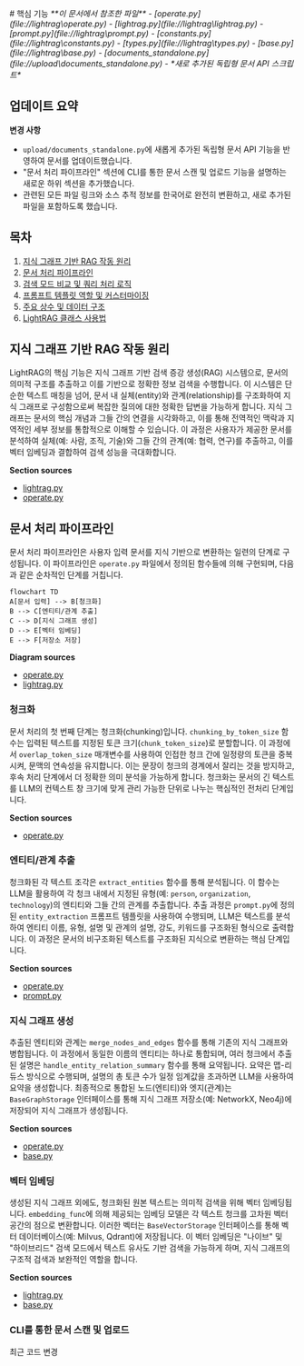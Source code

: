 <docs>
# 핵심 기능

<cite>
**이 문서에서 참조한 파일**  
- [operate.py](file://lightrag\operate.py)
- [lightrag.py](file://lightrag\lightrag.py)
- [prompt.py](file://lightrag\prompt.py)
- [constants.py](file://lightrag\constants.py)
- [types.py](file://lightrag\types.py)
- [base.py](file://lightrag\base.py)
- [documents_standalone.py](file://upload\documents_standalone.py) - *새로 추가된 독립형 문서 API 스크립트*
</cite>

## 업데이트 요약
**변경 사항**   
- `upload/documents_standalone.py`에 새롭게 추가된 독립형 문서 API 기능을 반영하여 문서를 업데이트했습니다.
- "문서 처리 파이프라인" 섹션에 CLI를 통한 문서 스캔 및 업로드 기능을 설명하는 새로운 하위 섹션을 추가했습니다.
- 관련된 모든 파일 링크와 소스 추적 정보를 한국어로 완전히 변환하고, 새로 추가된 파일을 포함하도록 했습니다.

## 목차
1. [지식 그래프 기반 RAG 작동 원리](#지식-그래프-기반-rag-작동-원리)
2. [문서 처리 파이프라인](#문서-처리-파이프라인)
3. [검색 모드 비교 및 쿼리 처리 로직](#검색-모드-비교-및-쿼리-처리-로직)
4. [프롬프트 템플릿 역할 및 커스터마이징](#프롬프트-템플릿-역할-및-커스터마이징)
5. [주요 상수 및 데이터 구조](#주요-상수-및-데이터-구조)
6. [LightRAG 클래스 사용법](#lightrag-클래스-사용법)

## 지식 그래프 기반 RAG 작동 원리

LightRAG의 핵심 기능은 지식 그래프 기반 검색 증강 생성(RAG) 시스템으로, 문서의 의미적 구조를 추출하고 이를 기반으로 정확한 정보 검색을 수행합니다. 이 시스템은 단순한 텍스트 매칭을 넘어, 문서 내 실체(entity)와 관계(relationship)를 구조화하여 지식 그래프로 구성함으로써 복잡한 질의에 대한 정확한 답변을 가능하게 합니다. 지식 그래프는 문서의 핵심 개념과 그들 간의 연결을 시각화하고, 이를 통해 전역적인 맥락과 지역적인 세부 정보를 통합적으로 이해할 수 있습니다. 이 과정은 사용자가 제공한 문서를 분석하여 실체(예: 사람, 조직, 기술)와 그들 간의 관계(예: 협력, 연구)를 추출하고, 이를 벡터 임베딩과 결합하여 검색 성능을 극대화합니다.

**Section sources**
- [lightrag.py](file://lightrag\lightrag.py#L53-L109)
- [operate.py](file://lightrag\operate.py#L0-L799)

## 문서 처리 파이프라인

문서 처리 파이프라인은 사용자 입력 문서를 지식 기반으로 변환하는 일련의 단계로 구성됩니다. 이 파이프라인은 `operate.py` 파일에서 정의된 함수들에 의해 구현되며, 다음과 같은 순차적인 단계를 거칩니다.

```mermaid
flowchart TD
A[문서 입력] --> B[청크화]
B --> C[엔티티/관계 추출]
C --> D[지식 그래프 생성]
D --> E[벡터 임베딩]
E --> F[저장소 저장]
```

**Diagram sources**
- [operate.py](file://lightrag\operate.py#L0-L799)
- [lightrag.py](file://lightrag\lightrag.py#L53-L109)

### 청크화

문서 처리의 첫 번째 단계는 청크화(chunking)입니다. `chunking_by_token_size` 함수는 입력된 텍스트를 지정된 토큰 크기(`chunk_token_size`)로 분할합니다. 이 과정에서 `overlap_token_size` 매개변수를 사용하여 인접한 청크 간에 일정량의 토큰을 중복시켜, 문맥의 연속성을 유지합니다. 이는 문장이 청크의 경계에서 잘리는 것을 방지하고, 후속 처리 단계에서 더 정확한 의미 분석을 가능하게 합니다. 청크화는 문서의 긴 텍스트를 LLM의 컨텍스트 창 크기에 맞게 관리 가능한 단위로 나누는 핵심적인 전처리 단계입니다.

**Section sources**
- [operate.py](file://lightrag\operate.py#L0-L799)

### 엔티티/관계 추출

청크화된 각 텍스트 조각은 `extract_entities` 함수를 통해 분석됩니다. 이 함수는 LLM을 활용하여 각 청크 내에서 지정된 유형(예: `person`, `organization`, `technology`)의 엔티티와 그들 간의 관계를 추출합니다. 추출 과정은 `prompt.py`에 정의된 `entity_extraction` 프롬프트 템플릿을 사용하여 수행되며, LLM은 텍스트를 분석하여 엔티티 이름, 유형, 설명 및 관계의 설명, 강도, 키워드를 구조화된 형식으로 출력합니다. 이 과정은 문서의 비구조화된 텍스트를 구조화된 지식으로 변환하는 핵심 단계입니다.

**Section sources**
- [operate.py](file://lightrag\operate.py#L0-L799)
- [prompt.py](file://lightrag\prompt.py#L0-L332)

### 지식 그래프 생성

추출된 엔티티와 관계는 `merge_nodes_and_edges` 함수를 통해 기존의 지식 그래프와 병합됩니다. 이 과정에서 동일한 이름의 엔티티는 하나로 통합되며, 여러 청크에서 추출된 설명은 `handle_entity_relation_summary` 함수를 통해 요약됩니다. 요약은 맵-리듀스 방식으로 수행되며, 설명의 총 토큰 수가 일정 임계값을 초과하면 LLM을 사용하여 요약을 생성합니다. 최종적으로 통합된 노드(엔티티)와 엣지(관계)는 `BaseGraphStorage` 인터페이스를 통해 지식 그래프 저장소(예: NetworkX, Neo4j)에 저장되어 지식 그래프가 생성됩니다.

**Section sources**
- [operate.py](file://lightrag\operate.py#L0-L799)
- [base.py](file://lightrag\base.py#L44-L92)

### 벡터 임베딩

생성된 지식 그래프 외에도, 청크화된 원본 텍스트는 의미적 검색을 위해 벡터 임베딩됩니다. `embedding_func`에 의해 제공되는 임베딩 모델은 각 텍스트 청크를 고차원 벡터 공간의 점으로 변환합니다. 이러한 벡터는 `BaseVectorStorage` 인터페이스를 통해 벡터 데이터베이스(예: Milvus, Qdrant)에 저장됩니다. 이 벡터 임베딩은 "나이브" 및 "하이브리드" 검색 모드에서 텍스트 유사도 기반 검색을 가능하게 하며, 지식 그래프의 구조적 검색과 보완적인 역할을 합니다.

**Section sources**
- [lightrag.py](file://lightrag\lightrag.py#L53-L109)
- [base.py](file://lightrag\base.py#L44-L92)

### CLI를 통한 문서 스캔 및 업로드

최근 코드 변경